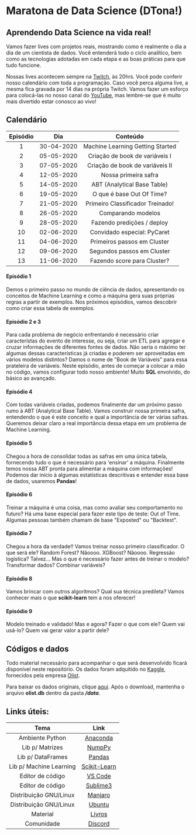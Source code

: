 # Maratona de Data Science (DTona!)

## Aprendendo Data Science na vida real!

Vamos fazer lives com projetos reais, mostrando como é realmente o dia a dia de um cientista de dados. Você entenderá todo o ciclo analítico, bem como as tecnologias adotadas em cada etapa e as boas práticas para que tudo funcione.

Nossas lives acontecem sempre na [Twitch](https://www.twitch.tv/teomewhy), às 20hrs. Você pode conferir nosso calendário com toda a programação. Caso você perca alguma live, a mesma fica gravada por 14 dias na própria Twitch. Vamos fazer um esforço para colocá-las no nosso canal do [YouTube](https://www.youtube.com/channel/UC-Xa9J9-B4jBOoBNIHkMMKA), mas lembre-se que é muito mais divertido estar conosco ao vivo!

## Calendário

Episódio | Dia | Conteúdo |
|:------------:|:------------:|:--------------------------------:|
| 1 | 30-04-2020 | Machine Learning Getting Started |
| 2 | 05-05-2020 | Criação de book de variáveis I |
| 3 | 07-05-2020 | Criação de book de variáveis II |
| 4 | 12-05-2020 | Nossa primeira safra |
| 5 | 14-05-2020 | ABT (Analytical Base Table) |
| 6 | 19-05-2020 | O que é base Out Of Time? |
| 7 | 21-05-2020 | Primeiro Classificador Treinado! |
| 8 | 26-05-2020 | Comparando modelos |
| 9 | 28-05-2020 | Fazendo predições / deploy |
| 10 | 02-06-2020 | Convidado especial: PyCaret |
| 11 | 04-06-2020 | Primeiros passos em Cluster |
| 12 | 09-06-2020 | Segundos passos em Cluster |
| 13 | 11-06-2020 | Fazendo score para Cluster? |

#### Episódio 1
Demos o primeiro passo no mundo de ciência de dados, apresentando os conceitos de Machine Learning e como a máquina gera suas próprias regras a partir de exemplos. Nos próximos episódios, vamos descobrir como criar essa tabela de exemplos.

#### Episódio 2 e 3
Para cada problema de negócio enfrentando é necessário criar característas do evento de interesse, ou seja, criar um ETL para agregar e cruzar informações de diferentes fontes de dados. Não seria o máximo ter algumas dessas características já criadas e poderem ser aproveitadas em vários modelos distintos? Damos o nome de "Book de Variáveis" para essa prateleira de variáveis. Neste episódio, antes de começar a colocar a mão no código, vamos configurar todo nosso ambiente! Muito **SQL** envolvido, do básico ao avançado.

#### Episódio 4
Com todas variáveis criadas, podemos finalmente dar um próximo passo rumo à ABT (Analytical Base Table). Vamos construir nossa primeira safra, entendendo o que é este conceito e qual a importância de ter várias safras. Queremos deixar claro a real importância dessa etapa em um problema de Machine Learning.

#### Episódio 5
Chegou a hora de consolidar todas as safras em uma única tabela, fornecendo tudo o que é necessário para 'ensinar' a máquina. Finalmente temos nossa ABT pronta para alimentar a máquina com informações! Podemos dar início à algumas estatísticas descritivas e entender essa base de dados, usaremos **Pandas**!

#### Episódio 6
Treinar a máquina é uma coisa, mas como avaliar seu comportamento no futuro? Há uma base especial para fazer este tipo de teste: Out of Time. Algumas pessoas também chamam de base "Exposted" ou "Backtest".

#### Episódio 7
Chegou a hora da verdade!! Vamos treinar nosso primeiro classificador. O que será ele? Random Forest? Nãoooo. XGBoost? Nãoooo. Regressão logística? Talvez... Mas o que é necessário fazer antes de treinar o modelo? Transformar dados? Combinar variáveis?

#### Episódio 8
Vamos brincar com outros algoritmos? Qual sua técnica predileta? Vamos conhecer mais o que **scikit-learn** tem a nos oferecer! 

#### Episódio 9
Modelo treinado e validado! Mas e agora? Fazer o que com ele? Quem vai usá-lo? Quem vai gerar valor a partir dele?

## Códigos e dados
Todo material necessário para acompanhar o que será desenvolvido ficará disponível neste repositório. Os dados foram adquitido no [Kaggle](https://www.kaggle.com/olistbr/brazilian-ecommerce), fornecidos pela empresa [Olist](https://olist.com/).

Para baixar os dados originais, clique [aqui](https://drive.google.com/file/d/1YEohXFk7zSajy3Nitzi_svDnu9x4ZFn8/view). Após o download, mantenha o arquivo **olist.db** dentro da pasta ***/data***.

## Links úteis:

|Tema|Link|
|:--------------:|:------------------:|
| Ambiente Python | [Anaconda](https://anaconda.org/) |
| Lib p/ Matrizes | [NumpPy](https://numpy.org/) |
| Lib p/ DataFrames | [Pandas](https://pandas.pydata.org/) |
| Lib p/ Machine Learning | [Scikit-Learn](https://scikit-learn.org/stable/) |
| Editor de código | [VS Code](https://code.visualstudio.com/) |
| Editor de código | [Sublime3](https://www.sublimetext.com/3) |
| Distribuição GNU/Linux | [Manjaro](https://manjaro.org/) |
| Distribuição GNU/Linux | [Ubuntu](https://ubuntu.com/) |
| Material | [Livros](https://github.com/TeoCalvo/twitch/blob/master/mateiral_apoio/livros.md)
| Comunidade | [Discord](https://discord.gg/EUMCn7z) |
